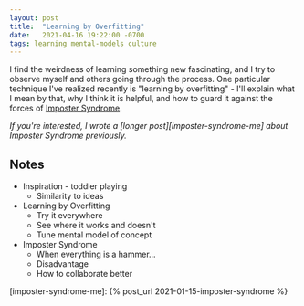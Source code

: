 ```yaml
---
layout: post
title:  "Learning by Overfitting"
date:   2021-04-16 19:22:00 -0700
tags: learning mental-models culture
---
```

I find the weirdness of learning something new fascinating, and I try to observe myself and others going through the process. One particular technique I've realized recently is "learning by overfitting" - I'll explain what I mean by that, why I think it is helpful, and how to guard it against the forces of [Imposter Syndrome][imposter-syndrome].

_If you're interested, I wrote a [longer post][imposter-syndrome-me] about Imposter Syndrome previously._

## Notes
* Inspiration - toddler playing
    * Similarity to ideas
* Learning by Overfitting
    - Try it everywhere
    - See where it works and doesn't
    - Tune mental model of concept
* Imposter Syndrome
    - When everything is a hammer...
    - Disadvantage
    - How to collaborate better

<!-- References -->
[imposter-syndrome]: https://en.wikipedia.org/wiki/Impostor_syndrome
[imposter-syndrome-me]: {% post_url 2021-01-15-imposter-syndrome %}

